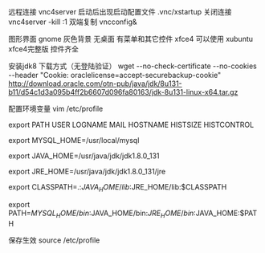 远程连接 vnc4server
启动后出现启动配置文件 .vnc/xstartup
关闭连接 vnc4server -kill :1           双端复制 vncconfig&

图形界面
gnome 灰色背景 无桌面 有菜单和其它控件
xfce4 可以使用
xubuntu xfce4完整版 控件齐全

安装jdk8
下载方式（无登陆验证）
wget --no-check-certificate --no-cookies --header "Cookie: oraclelicense=accept-securebackup-cookie" http://download.oracle.com/otn-pub/java/jdk/8u131-b11/d54c1d3a095b4ff2b6607d096fa80163/jdk-8u131-linux-x64.tar.gz

配置环境变量
vim /etc/profile

export PATH USER LOGNAME MAIL HOSTNAME HISTSIZE HISTCONTROL

export MYSQL_HOME=/usr/local/mysql

export JAVA_HOME=/usr/java/jdk/jdk1.8.0_131

export JRE_HOME=/usr/java/jdk/jdk1.8.0_131/jre

export CLASSPATH=.:$JAVA_HOME/lib:$JRE_HOME/lib:$CLASSPATH

export PATH=$MYSQL_HOME/bin:$JAVA_HOME/bin:$JRE_HOME/bin:$JAVA_HOME:$PATH

保存生效
source /etc/profile

